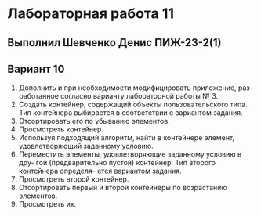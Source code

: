# Лабораторная работа 11
## Выполнил Шевченко Денис ПИЖ-23-2(1)
## Вариант 10
1. Дополнить и при необходимости модифицировать приложение, раз-
работанное согласно варианту лабораторной работы № 3.
2. Создать контейнер, содержащий объекты пользовательского типа.
Тип контейнера выбирается в соответствии с вариантом задания.
3. Отсортировать его по убыванию элементов.
4. Просмотреть контейнер.
5. Используя подходящий алгоритм, найти в контейнере элемент,
удовлетворяющий заданному условию.
6. Переместить элементы, удовлетворяющие заданному условию в дру-
гой (предварительно пустой) контейнер. Тип второго контейнера определя-
ется вариантом задания.
7. Просмотреть второй контейнер.
8. Отсортировать первый и второй контейнеры по возрастанию
элементов.
9. Просмотреть их.
